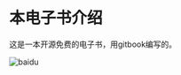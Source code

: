 # 本电子书介绍

这是一本开源免费的电子书，用gitbook编写的。

![baidu](https://timgsa.baidu.com/timg?image&quality=80&size=b9999_10000&sec=1584438634182&di=d75aa9d7c28b570aeb0ae562a51763a9&imgtype=jpg&src=http%3A%2F%2Fimg0.imgtn.bdimg.com%2Fit%2Fu%3D451457270%2C1264224004%26fm%3D214%26gp%3D0.jpg)